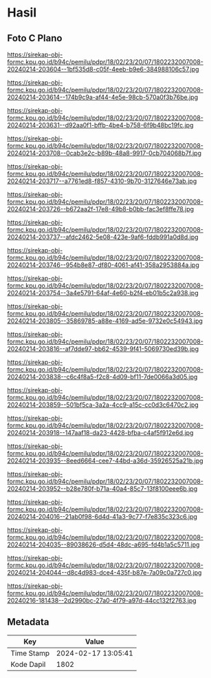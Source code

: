 # Hasil

## Foto C Plano

https://sirekap-obj-formc.kpu.go.id/b94c/pemilu/pdpr/18/02/23/20/07/1802232007008-20240214-203604--1bf535d8-c05f-4eeb-b9e6-384988106c57.jpg

https://sirekap-obj-formc.kpu.go.id/b94c/pemilu/pdpr/18/02/23/20/07/1802232007008-20240214-203614--174b9c9a-af44-4e5e-98cb-570a0f3b76be.jpg

https://sirekap-obj-formc.kpu.go.id/b94c/pemilu/pdpr/18/02/23/20/07/1802232007008-20240214-203631--d92aa0f1-bffb-4be4-b758-6f9b48bc19fc.jpg

https://sirekap-obj-formc.kpu.go.id/b94c/pemilu/pdpr/18/02/23/20/07/1802232007008-20240214-203708--0cab3e2c-b89b-48a8-9917-0cb704068b7f.jpg

https://sirekap-obj-formc.kpu.go.id/b94c/pemilu/pdpr/18/02/23/20/07/1802232007008-20240214-203717--a7761ed8-f857-4310-9b70-3127646e73ab.jpg

https://sirekap-obj-formc.kpu.go.id/b94c/pemilu/pdpr/18/02/23/20/07/1802232007008-20240214-203726--b672aa2f-17e8-49b8-b0bb-fac3ef8ffe78.jpg

https://sirekap-obj-formc.kpu.go.id/b94c/pemilu/pdpr/18/02/23/20/07/1802232007008-20240214-203737--afdc2462-5e08-423e-9af6-fddb991a0d8d.jpg

https://sirekap-obj-formc.kpu.go.id/b94c/pemilu/pdpr/18/02/23/20/07/1802232007008-20240214-203746--954b8e87-df80-4061-af41-358a2953884a.jpg

https://sirekap-obj-formc.kpu.go.id/b94c/pemilu/pdpr/18/02/23/20/07/1802232007008-20240214-203754--3a4e5791-64af-4e60-b2f4-eb01b5c2a938.jpg

https://sirekap-obj-formc.kpu.go.id/b94c/pemilu/pdpr/18/02/23/20/07/1802232007008-20240214-203805--35869785-a88e-4169-ad5e-9732e0c54943.jpg

https://sirekap-obj-formc.kpu.go.id/b94c/pemilu/pdpr/18/02/23/20/07/1802232007008-20240214-203816--af7dde97-bb62-4539-9f41-5069730ed39b.jpg

https://sirekap-obj-formc.kpu.go.id/b94c/pemilu/pdpr/18/02/23/20/07/1802232007008-20240214-203838--c6c4f8a5-f2c8-4d09-bf11-7de0066a3d05.jpg

https://sirekap-obj-formc.kpu.go.id/b94c/pemilu/pdpr/18/02/23/20/07/1802232007008-20240214-203859--501bf5ca-3a2a-4cc9-a15c-cc0d3c6470c2.jpg

https://sirekap-obj-formc.kpu.go.id/b94c/pemilu/pdpr/18/02/23/20/07/1802232007008-20240214-203918--147aaf18-da23-4428-bfba-c4af5f912e6d.jpg

https://sirekap-obj-formc.kpu.go.id/b94c/pemilu/pdpr/18/02/23/20/07/1802232007008-20240214-203935--8eed6664-cee7-44bd-a36d-35926525a21b.jpg

https://sirekap-obj-formc.kpu.go.id/b94c/pemilu/pdpr/18/02/23/20/07/1802232007008-20240214-203952--b28e780f-b71a-40a4-85c7-13f8100eee6b.jpg

https://sirekap-obj-formc.kpu.go.id/b94c/pemilu/pdpr/18/02/23/20/07/1802232007008-20240214-204016--21ab0f98-6d4d-41a3-9c77-f7e835c323c6.jpg

https://sirekap-obj-formc.kpu.go.id/b94c/pemilu/pdpr/18/02/23/20/07/1802232007008-20240214-204035--89038626-d5d4-48dc-a695-fd4b1a5c5711.jpg

https://sirekap-obj-formc.kpu.go.id/b94c/pemilu/pdpr/18/02/23/20/07/1802232007008-20240214-204044--d8c4d983-dce4-435f-b87e-7a09c0a727c0.jpg

https://sirekap-obj-formc.kpu.go.id/b94c/pemilu/pdpr/18/02/23/20/07/1802232007008-20240216-181438--2d2990bc-27a0-4f79-a97d-44cc132f2763.jpg


## Metadata

| Key        | Value               |
| ---------- | ------------------- |
| Time Stamp | 2024-02-17 13:05:41 |
| Kode Dapil | 1802                |



